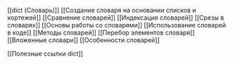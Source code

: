 [[dict (Словарь)]]
[[Создание словаря на основании списков и кортежей]]
[[Сравнение словарей]]
[[Индексация словарей]]
[[Срезы в словарях]]
[[Основы работы со словарями]]
[[Использование словарей в коде]]
[[Методы словарей]]
[[Перебор элементов словаря]]
[[Вложенные словари]]
[[Особенности словарей]]


[[Полезные ссылки dict]]